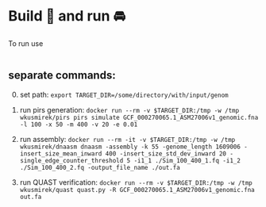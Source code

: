 # Build 🔨 and run 🚘

To run use

``` $ ./runTasks.sh
```


## separate commands:

0) set path: ``` export TARGET_DIR=/some/directory/with/input/genom ```

1) run pirs generation:
```docker run --rm -v $TARGET_DIR:/tmp -w /tmp wkusmirek/pirs pirs simulate GCF_000270065.1_ASM27006v1_genomic.fna -l 100 -x 50 -m 400 -v 20 -e 0.01```

2) run assembly:
```docker run --rm -it -v $TARGET_DIR:/tmp -w /tmp wkusmirek/dnaasm dnaasm -assembly -k 55 -genome_length 1609006 -insert_size_mean_inward 400 -insert_size_std_dev_inward 20 -single_edge_counter_threshold 5 -i1_1 ./Sim_100_400_1.fq -i1_2 ./Sim_100_400_2.fq -output_file_name ./out.fa```

3) run QUAST verification:
```docker run --rm -v $TARGET_DIR:/tmp -w /tmp wkusmirek/quast quast.py -R GCF_000270065.1_ASM27006v1_genomic.fna out.fa```
